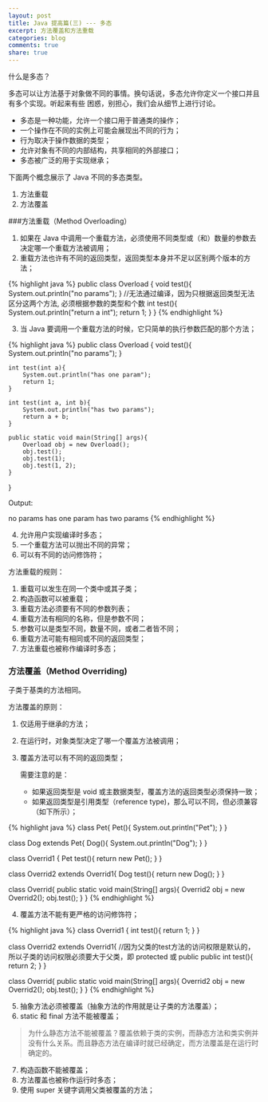 ```yaml
---
layout: post
title: Java 提高篇(三) --- 多态
excerpt: 方法覆盖和方法重载
categories: blog
comments: true
share: true
---
```


什么是多态？

多态可以让方法基于对象做不同的事情。换句话说，多态允许你定义一个接口并且有多个实现。听起来有些
困惑，别担心，我们会从细节上进行讨论。

* 多态是一种功能，允许一个接口用于普通类的操作；
* 一个操作在不同的实例上可能会展现出不同的行为；
* 行为取决于操作数据的类型；
* 允许对象有不同的内部结构，共享相同的外部接口；
* 多态被广泛的用于实现继承；

下面两个概念展示了 Java 不同的多态类型。

1. 方法重载
2. 方法覆盖

###方法重载（Method Overloading）

1. 如果在 Java 中调用一个重载方法，必须使用不同类型或（和）数量的参数去决定哪一个重载方法被调用；
2. 重载方法也许有不同的返回类型，返回类型本身并不足以区别两个版本的方法；

{% highlight java %}
	public class Overload {
		void test(){
			System.out.println("no params");
		}
	  //无法通过编译，因为只根据返回类型无法区分这两个方法, 必须根据参数的类型和个数
		int test(){
			System.out.println("return a int");
			return 1;
		}
	}
{% endhighlight %}

3. 当 Java 要调用一个重载方法的时候，它只简单的执行参数匹配的那个方法；

{% highlight java %}
public class Overload {
	void test(){
		System.out.println("no params");
	}

	int test(int a){
		System.out.println("has one param");
		return 1;
	}

	int test(int a, int b){
		System.out.println("has two params");
		return a + b;
	}

	public static void main(String[] args){
		Overload obj = new Overload();
		obj.test();
		obj.test(1);
		obj.test(1, 2);
	}
}

Output:

no params
has one param
has two params
{% endhighlight %}

4. 允许用户实现编译时多态；
5. 一个重载方法可以抛出不同的异常；
6. 可以有不同的访问修饰符；

方法重载的规则：

1. 重载可以发生在同一个类中或其子类；
2. 构造函数可以被重载；
3. 重载方法必须要有不同的参数列表；
4. 重载方法有相同的名称，但是参数不同；
5. 参数可以是类型不同，数量不同，或者二者皆不同；
6. 重载方法可能有相同或不同的返回类型；
7. 方法重载也被称作编译时多态；

### 方法覆盖（Method Overriding)

子类于基类的方法相同。

方法覆盖的原则：

1. 仅适用于继承的方法；
2. 在运行时，对象类型决定了哪一个覆盖方法被调用；
3. 覆盖方法可以有不同的返回类型；

   需要注意的是：
	 * 如果返回类型是 void 或主数据类型，覆盖方法的返回类型必须保持一致；
	 * 如果返回类型是引用类型（reference type)，那么可以不同，但必须兼容（如下所示）；

{% highlight java %}
class Pet{
	Pet(){
		System.out.println("Pet");
	}
}

class Dog extends Pet{
	Dog(){
		System.out.println("Dog");
	}
}

class Overrid1 {
  Pet test(){
	  return new Pet();
  }
}

class Overrid2 extends Overrid1{
	Dog test(){
		return new Dog();
	}
}

class Overrid{
	public static void main(String[] args){
		Overrid2 obj = new Overrid2();
		obj.test();
	}
}
{% endhighlight %}

4. 覆盖方法不能有更严格的访问修饰符；

{% highlight java %}
class Overrid1 {
  int test(){
	  return 1;
  }
}

class Overrid2 extends Overrid1{
  //因为父类的test方法的访问权限是默认的，所以子类的访问权限必须要大于父类，即 protected 或 public
	public int test(){
		return 2;
	}
}

class Overrid{
	public static void main(String[] args){
		Overrid2 obj = new Overrid2();
		obj.test();
	}
}
{% endhighlight %}

5. 抽象方法必须被覆盖（抽象方法的作用就是让子类的方法覆盖）；
6. static 和 final 方法不能被覆盖；

>为什么静态方法不能被覆盖？覆盖依赖于类的实例，而静态方法和类实例并没有什么关系。而且静态方法在编译时就已经确定，而方法覆盖是在运行时确定的。

7. 构造函数不能被覆盖；
8. 方法覆盖也被称作运行时多态；
9. 使用 super 关键字调用父类被覆盖的方法；